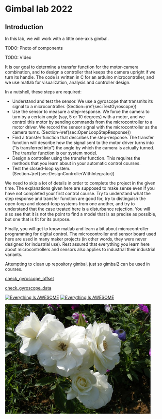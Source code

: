 # Gimbal lab 2022

## Introduction
In this lab, we will work with a little one-axis gimbal.

TODO: Photo of components

TODO: Video

It is our goal to determine a transfer function for the motor-camera combination, and to design a controller that keeps the camera upright if we turn its handle. The code is written in C for an arduino microcontroller, and we use matlab for visualization, analysis and controller design. 

In a nutshell, these steps are required:
  * Understand and test the sensor. We use a gyroscope that transmits its signal to a microcontroller. 
  	(Section~\ref{sec:TestGyroscope})
  * Use the sensor to measure a step-response. We force the camera to turn by a certain angle (say, $5$ or $10$ degrees) with a motor, and we control this motor by sending commands from the microcontroller to a motor driver. We record the sensor signal with the microcontroller as the camera turns. (Section~\ref{sec:OpenLoopStepResponse})
  * Find a transfer function that describes the step-response. The transfer function will describe how the signal sent to the motor driver turns into ("is transferred into") the angle by which the camera is actually turned. The transfer function is our system model. 
  * Design a controller using the transfer function. This requires the methods that you learn about in your automatic control courses.  
  * Test the closed-loop system. (Section~\ref{sec:DesignControllerWithIntegrator})

We need to skip a lot of details in order to complete the project in the given time. The explanations given here are supposed to make sense even if you have not completed your first control course. 
Try to understand what the step response and transfer function are good for, try to distinguish the open-loop and closed-loop systems from one another, and try to understand that the case treated here is a disturbance rejection. 
You will also see that it is not the point to find a model that is as precise as possible, but one that is fit for its purpose. 

Finally, you will get to know matlab and learn a bit about microcontroller programming for digital control. The microcontroller and sensor board used here are used in many maker projects (in other words, they were never designed for industrial use). Rest assured that everything you learn here about microcontrollers and sensors also applies to industrial their industrial variants.  

Attempting to clean up repository gimbal, just so gimbal2 can be used in courses. 

[check_gyroscope_offset](/teaching/step001-test-gyroscope/matlab/html/check_gyroscope_data.html)

[check_gyroscope_data](../teaching/step001-test-gyroscope/matlab/html/check_gyroscope_data.html)

[![Everything Is AWESOME](https://img.youtube.com/vi/StTqXEQ2l-Y/0.jpg)](https://www.youtube.com/watch?v=StTqXEQ2l-Y "Everything Is AWESOME")  [![Everything Is AWESOME](https://img.youtube.com/vi/StTqXEQ2l-Y/0.jpg)](https://www.youtube.com/watch?v=StTqXEQ2l-Y "Everything Is AWESOME") 

![sample pic](readme-files/sample.jpg "silly sample pic")

